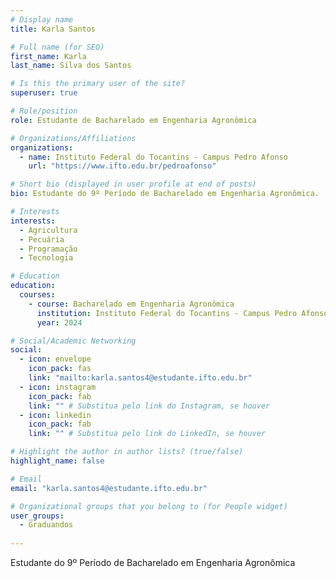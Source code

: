 ```yaml
---
# Display name
title: Karla Santos

# Full name (for SEO)
first_name: Karla
last_name: Silva dos Santos

# Is this the primary user of the site?
superuser: true

# Role/position
role: Estudante de Bacharelado em Engenharia Agronômica

# Organizations/Affiliations
organizations:
  - name: Instituto Federal do Tocantins - Campus Pedro Afonso
    url: "https://www.ifto.edu.br/pedroafonso"

# Short bio (displayed in user profile at end of posts)
bio: Estudante do 9º Período de Bacharelado em Engenharia Agronômica.

# Interests
interests:
  - Agricultura
  - Pecuária
  - Programação
  - Tecnologia

# Education
education:
  courses:
    - course: Bacharelado em Engenharia Agronômica
      institution: Instituto Federal do Tocantins - Campus Pedro Afonso
      year: 2024

# Social/Academic Networking
social:
  - icon: envelope
    icon_pack: fas
    link: "mailto:karla.santos4@estudante.ifto.edu.br"
  - icon: instagram
    icon_pack: fab
    link: "" # Substitua pelo link do Instagram, se houver
  - icon: linkedin
    icon_pack: fab
    link: "" # Substitua pelo link do LinkedIn, se houver

# Highlight the author in author lists? (true/false)
highlight_name: false

# Email
email: "karla.santos4@estudante.ifto.edu.br"

# Organizational groups that you belong to (for People widget)
user_groups:
  - Graduandos
  
---
```


Estudante do 9º Período de Bacharelado em Engenharia Agronômica